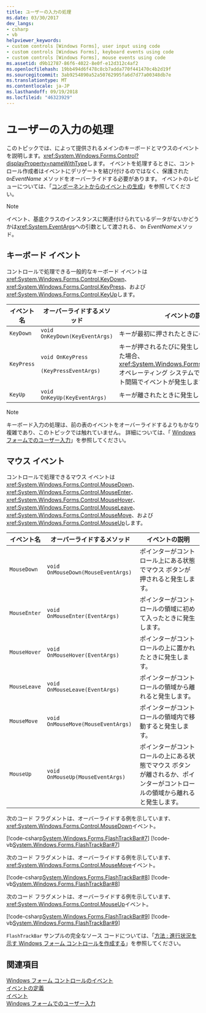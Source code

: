 ```yaml
---
title: ユーザーの入力の処理
ms.date: 03/30/2017
dev_langs:
- csharp
- vb
helpviewer_keywords:
- custom controls [Windows Forms], user input using code
- custom controls [Windows Forms], keyboard events using code
- custom controls [Windows Forms], mouse events using code
ms.assetid: d9b12787-86f6-4022-8e0f-e12d312c4af2
ms.openlocfilehash: 19bb494d6f478c8cb7adda770f441470c4b2d19f
ms.sourcegitcommit: 3ab9254890a52a50762995fa6d7d77a00348db7e
ms.translationtype: MT
ms.contentlocale: ja-JP
ms.lasthandoff: 09/19/2018
ms.locfileid: "46323929"
---
```

# <a name="handling-user-input"></a>ユーザーの入力の処理
このトピックでは、によって提供されるメインのキーボードとマウスのイベントを説明します。<xref:System.Windows.Forms.Control?displayProperty=nameWithType>します。 イベントを処理するときに、コントロール作成者はイベントにデリゲートを結び付けるのではなく、保護された `On`*EventName* メソッドをオーバーライドする必要があります。 イベントのレビューについては、「[コンポーネントからのイベントの生成](https://msdn.microsoft.com/library/9aebf605-a87d-470b-b7c8-f9abfc8360a0)」を参照してください。  
  
> [!NOTE]
>  イベント、基底クラスのインスタンスに関連付けられているデータがないかどうかは<xref:System.EventArgs>への引数として渡される、 `On` *EventName*メソッド。  
  
## <a name="keyboard-events"></a>キーボード イベント  
 コントロールで処理できる一般的なキーボード イベントは<xref:System.Windows.Forms.Control.KeyDown>、 <xref:System.Windows.Forms.Control.KeyPress>、および<xref:System.Windows.Forms.Control.KeyUp>します。  
  
|イベント名|オーバーライドするメソッド|イベントの説明|  
|----------------|------------------------|--------------------------|  
|`KeyDown`|`void OnKeyDown(KeyEventArgs)`|キーが最初に押されたときにのみ発生します。|  
|`KeyPress`|`void OnKeyPress`<br /><br /> `(KeyPressEventArgs)`|キーが押されるたびに発生します。 キーを押した場合、<xref:System.Windows.Forms.Control.KeyPress>オペレーティング システムで定義されたリピート間隔でイベントが発生します。|  
|`KeyUp`|`void OnKeyUp(KeyEventArgs)`|キーが離されたときに発生します。|  
  
> [!NOTE]
>  キーボード入力の処理は、前の表のイベントをオーバーライドするよりもかなり複雑であり、このトピックでは触れていません。 詳細については、「 [Windows フォームでのユーザー入力](../../../../docs/framework/winforms/user-input-in-windows-forms.md)」を参照してください。  
  
## <a name="mouse-events"></a>マウス イベント  
 コントロールで処理できるマウス イベントは<xref:System.Windows.Forms.Control.MouseDown>、 <xref:System.Windows.Forms.Control.MouseEnter>、 <xref:System.Windows.Forms.Control.MouseHover>、 <xref:System.Windows.Forms.Control.MouseLeave>、 <xref:System.Windows.Forms.Control.MouseMove>、および<xref:System.Windows.Forms.Control.MouseUp>します。  
  
|イベント名|オーバーライドするメソッド|イベントの説明|  
|----------------|------------------------|--------------------------|  
|`MouseDown`|`void OnMouseDown(MouseEventArgs)`|ポインターがコントロール上にある状態でマウス ボタンが押されると発生します。|  
|`MouseEnter`|`void OnMouseEnter(EventArgs)`|ポインターがコントロールの領域に初めて入ったときに発生します。|  
|`MouseHover`|`void OnMouseHover(EventArgs)`|ポインターがコントロールの上に置かれたときに発生します。|  
|`MouseLeave`|`void OnMouseLeave(EventArgs)`|ポインターがコントロールの領域から離れると発生します。|  
|`MouseMove`|`void OnMouseMove(MouseEventArgs)`|ポインターがコントロールの領域内で移動すると発生します。|  
|`MouseUp`|`void OnMouseUp(MouseEventArgs)`|ポインターがコントロールの上にある状態でマウス ボタンが離されるか、ポインターがコントロールの領域から離れると発生します。|  
  
 次のコード フラグメントは、オーバーライドする例を示しています、<xref:System.Windows.Forms.Control.MouseDown>イベント。  
  
 [!code-csharp[System.Windows.Forms.FlashTrackBar#7](../../../../samples/snippets/csharp/VS_Snippets_Winforms/System.Windows.Forms.FlashTrackBar/CS/FlashTrackBar.cs#7)]
 [!code-vb[System.Windows.Forms.FlashTrackBar#7](../../../../samples/snippets/visualbasic/VS_Snippets_Winforms/System.Windows.Forms.FlashTrackBar/VB/FlashTrackBar.vb#7)]  
  
 次のコード フラグメントは、オーバーライドする例を示しています、<xref:System.Windows.Forms.Control.MouseMove>イベント。  
  
 [!code-csharp[System.Windows.Forms.FlashTrackBar#8](../../../../samples/snippets/csharp/VS_Snippets_Winforms/System.Windows.Forms.FlashTrackBar/CS/FlashTrackBar.cs#8)]
 [!code-vb[System.Windows.Forms.FlashTrackBar#8](../../../../samples/snippets/visualbasic/VS_Snippets_Winforms/System.Windows.Forms.FlashTrackBar/VB/FlashTrackBar.vb#8)]  
  
 次のコード フラグメントは、オーバーライドする例を示しています、<xref:System.Windows.Forms.Control.MouseUp>イベント。  
  
 [!code-csharp[System.Windows.Forms.FlashTrackBar#9](../../../../samples/snippets/csharp/VS_Snippets_Winforms/System.Windows.Forms.FlashTrackBar/CS/FlashTrackBar.cs#9)]
 [!code-vb[System.Windows.Forms.FlashTrackBar#9](../../../../samples/snippets/visualbasic/VS_Snippets_Winforms/System.Windows.Forms.FlashTrackBar/VB/FlashTrackBar.vb#9)]  
  
 `FlashTrackBar` サンプルの完全なソース コードについては、「[方法 : 進行状況を示す Windows フォーム コントロールを作成する](../../../../docs/framework/winforms/controls/how-to-create-a-windows-forms-control-that-shows-progress.md)」を参照してください。  
  
## <a name="see-also"></a>関連項目  
 [Windows フォーム コントロールのイベント](../../../../docs/framework/winforms/controls/events-in-windows-forms-controls.md)  
 [イベントの定義](../../../../docs/framework/winforms/controls/defining-an-event-in-windows-forms-controls.md)  
 [イベント](../../../../docs/standard/events/index.md)  
 [Windows フォームでのユーザー入力](../../../../docs/framework/winforms/user-input-in-windows-forms.md)
